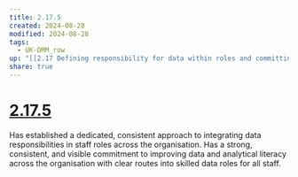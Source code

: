 ```yaml
---
title: 2.17.5
created: 2024-08-28
modified: 2024-08-28
tags:
  - UK-DMM_row
up: "[[2.17 Defining responsibility for data within roles and committing to improving staff data literacy]]"
share: true
---
```

# [2.17.5](2.17.5.md)

Has established a dedicated, consistent approach to integrating data responsibilities in staff roles across the organisation. Has a strong, consistent, and visible commitment to improving data and analytical literacy across the organisation with clear routes into skilled data roles for all staff.
